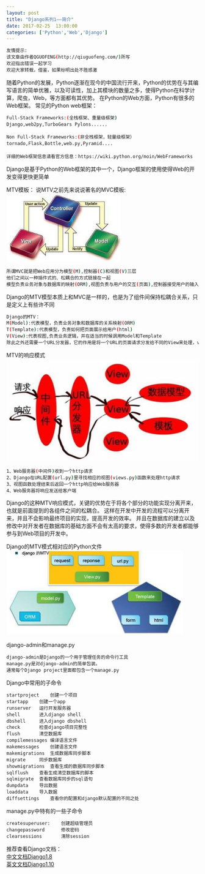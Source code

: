 ```yaml
---
layout: post
title: "Django系列1——简介"
date: 2017-02-25  13:00:00
categories: ['Python','Web','Django']
---
```

```bash
友情提示:
该文章由作者QGUOFENG(http://qiuguofeng.com/)所写
欢迎指出错误一起学习
欢迎大家转载，借鉴，如果标明出处不胜感激
```

随着Python的发展，Python逐渐在现今的中国流行开来，Python的优势在与其编写语言的简单优雅，以及可读性，加上其模块的数量之多，使得Python在科学计算，爬虫，Web，等方面都有其优势。
在Python的Web方面，Python有很多的Web框架。
常见的Python web框架：
```bash
Full-Stack Frameworks:(全栈框架、重量级框架)
Django,web2py,TurboGears Pylons......

Non Full-Stack Frameworks:(非全栈框架，轻量级框架）
tornado,Flask,Bottle,web.py,Pyramid....

详细的Web框架信息请看官方信息：https://wiki.python.org/moin/WebFrameworks
```
Django是基于Python的Web框架的其中一个，Django框架的使用使得Web的开发变得更快更简单

MTV模板：
说MTV之前先来说说著名的MVC模板:
![MVC](/assets/active_images/Django/Django1/mvc.jpg)
```bash
所谓MVC就是把Web应用分为模型(M),控制器(C)和视图(V)三层
他们之间以一种插件式的、松耦合的方式链接在一起
模型负责业务对象与数据库的映射(ORM),视图负责与用户的交互(页面),控制器接受用户的输入调用模型和视图完成用户的请求
```
Django的MTV模型本质上和MVC是一样的，也是为了组件间保持松耦合关系，只是定义上有些许不同
```bash
Django的MTV：
M(Model):代表模型，负责业务对象和数据库的关系映射(ORM)
T(Template):代表模型，负责如何把页面展示给用户(html)
V(View):代表视图,负责业务逻辑，并在适当的时候调用Model和Template
除此之外还需要一个URL分发器，它的作用是将一个URL的页面请求分发给不同的View来处理，view再调动相应的Model和Template。
```
MTV的响应模式
![request](/assets/active_images/Django/Django1/request.jpg)
```bash
1、Web服务器(中间件)收到一个http请求
2、Django在URL配置(url.py)里寻找相应的视图(views.py)函数来处理http请求
3、视图函数处理结束后返回一个http响应给Web服务器
4、Web服务器将响应发送给客户端	

```
Django的这种MTV响应模式，关键的优势在于将各个部分的功能实现分离开来，也就是前面提到的各组件之间的松耦合。
这样在开发中开发的流程可以分离开来，并且不会影响最终项目的实现，提高开发的效率。
并且在数据库的建立以及修改中对开发者在数据库的基础方面不会有太高的要求，使得多数的开发者都能够参与到Web项目的开发中。

Django的MTV模式相对应的Python文件
![MTV](/assets/active_images/Django/Django1/mtv.jpg)

django-admin和manage.py
```bash
django-admin是Django的一个用于管理任务的命令行工具
manage.py是对django-admin的简单包装。
通常每个Django project里面都包含一个manage.py
```

Django中常用的子命令
```bash
startproject	创建一个项目
startapp	创建一个app
runserver	运行开发服务器
shell		进入django shell
dbshell		进入django dbshell
check		检查django项目完整性
flush		清空数据库
compilemessages	编译语言文件
makemessages	创建语言文件
makemigrations	生成数据库同步脚本
migrate		同步数据库
showmigrations	查看生成的数据库同步脚本
sqlflush	查看生成清空数据库的脚本
sqlmigrate	查看数据库同步的sql语句
dumpdata	导出数据
loaddata	导入数据
diffsettings	查看你的配置和django默认配置的不同之处
```
manage.py中特有的一些子命令
```bash
createsuperuser:	创建超级管理员
changepassword		修改密码
clearsessions		清除session
```
推荐查看Django文档：<br />
<a href="http://python.usyiyi.cn/django/index.html">中文文档Django1.8</a><br />
<a href="https://docs.djangoproject.com/en/1.10/">英文文档Django1.10<a/><br />
